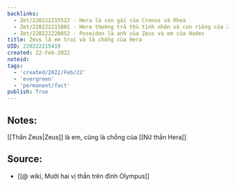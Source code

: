 ```yaml
---
backlinks:
  - Zet/220222215522 - Hera là con gái của Cronus và Rhea
  - Zet/220222215801 - Hera thường trả thù tình nhân và con riêng của Zeus
  - Zet/220222220052 - Poseidon là anh của Zeus và em của Hades
title: Zeus là em trai và là chồng của Hera
UID: 220222215419
created: 22-Feb-2022
noteid:
tags:
  - 'created/2022/Feb/22'
  - 'evergreen'
  - 'permanent/fact'
publish: True
---
```

## Notes:
[[Thần Zeus|Zeus]] là em, cũng là chồng của [[Nữ thần Hera]]

## Source:
- [[@ wiki, Mười hai vị thần trên đỉnh Olympus]]




